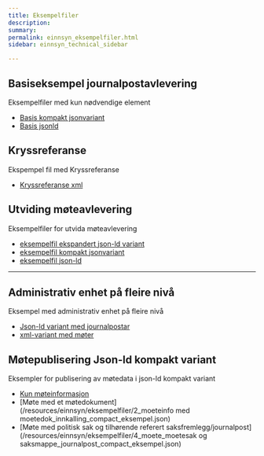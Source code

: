 ```yaml
---
title: Eksempelfiler
description:
summary:
permalink: einnsyn_eksempelfiler.html
sidebar: einnsyn_technical_sidebar

---
```


## Basiseksempel journalpostavlevering
Eksempelfiler med kun nødvendige element
* [Basis kompakt jsonvariant](/resources/einnsyn/eksempelfiler/basisfil_journalavlevering_jsonformat.jsonld)
* [Basis jsonld](/resources/einnsyn/eksempelfiler/basisfil_journalavlevering_kompaktformat.jsonld)

## Kryssreferanse
Ekspempel fil med Kryssreferanse
* [Kryssreferanse xml](/resources/einnsyn/eksempelfiler/kryssreferanse.xml)


## Utviding møteavlevering
Eksempelfiler for utvida møteavlevering
* [eksempelfil ekspandert json-ld variant](/resources/einnsyn/eksempelfiler/eksempel-utvidelse-moetedata-ekspandert.jsonld)
* [eksempelfil kompakt jsonvariant](/resources/einnsyn/eksempelfiler/eksempel-utvidelse-moetedata-jsonvariant.jsonld)
* [eksempelfil json-ld](/resources/einnsyn/eksempelfiler/eksempel-utvidelse-moetedata-kompakt.jsonld)

---
## Administrativ enhet på fleire nivå
Eksempel med administrativ enhet på fleire nivå
* [Json-ld variant med journalpostar](/resources/einnsyn/eksempelfiler/fleireAdmEnheter.jsonld)
* [xml-variant med møter](/resources/einnsyn/eksempelfiler/moetemappe2-admenhet.xml)

## Møtepublisering Json-ld kompakt variant
Eksempler for publisering av møtedata i json-ld kompakt variant
* [Kun møteinformasjon](/resources/einnsyn/eksempelfiler/1_moeteinfo_compact_eksempel.json)
* [Møte med et møtedokument](/resources/einnsyn/eksempelfiler/2_moeteinfo med moetedok_innkalling_compact_eksempel.json)
* [Møte med politisk sak og tilhørende referert saksfremlegg/journalpost](/resources/einnsyn/eksempelfiler/4_moete_moetesak og saksmappe_journalpost_compact_eksempel.json)